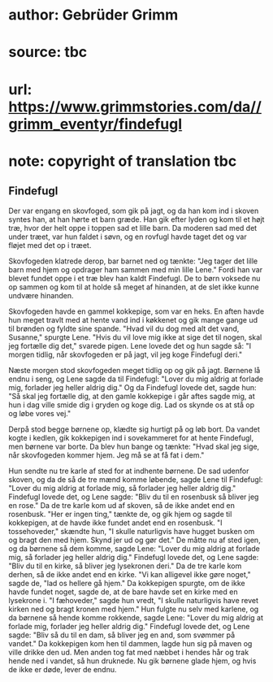 # author: Gebrüder Grimm
# source: tbc
# url: https://www.grimmstories.com/da//grimm_eventyr/findefugl
# note: copyright of translation tbc

## Findefugl 

Der var engang en skovfoged, som gik på jagt, og da han kom ind i skoven
syntes han, at han hørte et barn græde. Han gik efter lyden og kom til
et højt træ, hvor der helt oppe i toppen sad et lille barn. Da moderen
sad med det under træet, var hun faldet i søvn, og en rovfugl havde
taget det og var fløjet med det op i træet.

Skovfogeden klatrede derop, bar barnet ned og tænkte: "Jeg tager det
lille barn med hjem og opdrager ham sammen med min lille Lene." Fordi
han var blevet fundet oppe i et træ blev han kaldt Findefugl. De to børn
voksede nu op sammen og kom til at holde så meget af hinanden, at de
slet ikke kunne undvære hinanden.

Skovfogeden havde en gammel kokkepige, som var en heks. En aften havde
hun meget travlt med at hente vand ind i køkkenet og gik mange gange ud
til brønden og fyldte sine spande. "Hvad vil du dog med alt det vand,
Susanne," spurgte Lene. "Hvis du vil love mig ikke at sige det til
nogen, skal jeg fortælle dig det," svarede pigen. Lene lovede det og
hun sagde så: "I morgen tidlig, når skovfogeden er på jagt, vil jeg
koge Findefugl deri."

Næste morgen stod skovfogeden meget tidlig op og gik på jagt. Børnene lå
endnu i seng, og Lene sagde da til Findefugl: "Lover du mig aldrig at
forlade mig, forlader jeg heller aldrig dig." Og da Findefugl lovede
det, sagde hun: "Så skal jeg fortælle dig, at den gamle kokkepige i går
aftes sagde mig, at hun i dag ville smide dig i gryden og koge dig. Lad
os skynde os at stå op og løbe vores vej."

Derpå stod begge børnene op, klædte sig hurtigt på og løb bort. Da
vandet kogte i kedlen, gik kokkepigen ind i sovekammeret for at hente
Findefugl, men børnene var borte. Da blev hun bange og tænkte: "Hvad
skal jeg sige, når skovfogeden kommer hjem. Jeg må se at få fat i dem."

Hun sendte nu tre karle af sted for at indhente børnene. De sad udenfor
skoven, og da de så de tre mænd komme løbende, sagde Lene til Findefugl:
"Lover du mig aldrig at forlade mig, så forlader jeg heller aldrig
dig." Findefugl lovede det, og Lene sagde: "Bliv du til en rosenbusk
så bliver jeg en rose." Da de tre karle kom ud af skoven, så de ikke
andet end en rosenbusk. "Her er ingen ting," tænkte de, og gik hjem og
sagde til kokkepigen, at de havde ikke fundet andet end en rosenbusk.
"I tossehoveder," skændte hun, "I skulle naturligvis have hugget
busken om og bragt den med hjem. Skynd jer ud og gør det." De måtte nu
af sted igen, og da børnene så dem komme, sagde Lene: "Lover du mig
aldrig at forlade mig, så forlader jeg heller aldrig dig." Findefugl
lovede det, og Lene sagde: "Bliv du til en kirke, så bliver jeg
lysekronen deri." Da de tre karle kom derhen, så de ikke andet end en
kirke. "Vi kan alligevel ikke gøre noget," sagde de, "lad os hellere
gå hjem." Da kokkepigen spurgte, om de ikke havde fundet noget, sagde
de, at de bare havde set en kirke med en lysekrone i. "I fæhoveder,"
sagde hun vredt, "I skulle naturligvis have revet kirken ned og bragt
kronen med hjem." Hun fulgte nu selv med karlene, og da børnene så
hende komme rokkende, sagde Lene: "Lover du mig aldrig at forlade mig,
forlader jeg heller aldrig dig." Findefugl lovede det, og Lene sagde:
"Bliv så du til en dam, så bliver jeg en and, som svømmer på vandet."
Da kokkepigen kom hen til dammen, lagde hun sig på maven og ville drikke
den ud. Men anden tog fat med næbbet i hendes hår og trak hende ned i
vandet, så hun druknede. Nu gik børnene glade hjem, og hvis de ikke er
døde, lever de endnu.
